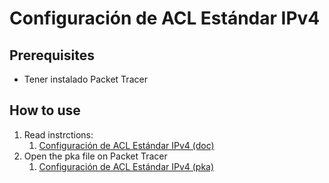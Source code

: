 # Configuración de ACL Estándar IPv4

## Prerequisites

- Tener instalado Packet Tracer

## How to use

1. Read instrctions:
   1. [Configuración de ACL Estándar IPv4 (doc)](./ConfigurationOfACLIPv4Standard.pdf)
2. Open the pka file on Packet Tracer
   1. [Configuración de ACL Estándar IPv4 (pka)](./ConfigurationOfACLIPv4Standard.pka)